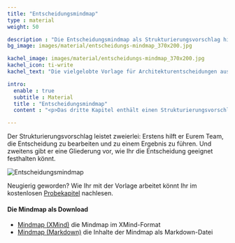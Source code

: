 ```yaml
---
title: "Entscheidungsmindmap"
type : material
weight: 50

description : "Die Entscheidungsmindmap als Strukturierungsvorschlag hilft Eurem Team, die Architekturentscheidung zu bearbeiten und zu einem Ergebnis zu führen."
bg_image: images/material/entscheidungs-mindmap_370x200.jpg

kachel_image: images/material/entscheidungs-mindmap_370x200.jpg
kachel_icon: ti-write
kachel_text: "Die vielgelobte Vorlage für Architekturentscheidungen aus Kapitel 3."

intro:
  enable : true
  subtitle : Material
  title : "Entscheidungsmindmap"
  content : "<p>Das dritte Kapitel enthält einen Strukturierungsvorschlag für Architekturentscheiungen, der in der Community großen Anklang gefunden hat</p>"

---
```



Der Strukturierungsvorschlag leistet zweierlei: Erstens hilft er Eurem Team, die Entscheidung zu bearbeiten und zu einem Ergebnis zu führen.
Und zweitens gibt er eine Gliederung vor, wie Ihr die Entscheidung geeignet festhalten könnt.

![Entscheidungsmindmap](/images/material/entscheidungsmindmap.png)

Neugierig geworden? Wie Ihr mit der Vorlage arbeitet könnt Ihr im kostenlosen [Probekapitel](/material/leseprobe/) nachlesen.

#### Die Mindmap als Download

* [Mindmap (XMind)](/downloads/entscheidungsmindmap/Entscheidungsmindmap.xmind) die Mindmap im XMind-Format
* [Mindmap (Markdown)](/downloads/entscheidungsmindmap/Entscheidungsmindmap.md) die Inhalte der Mindmap als Markdown-Datei